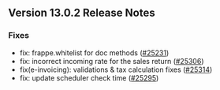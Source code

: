 ## Version 13.0.2 Release Notes

### Fixes
- fix: frappe.whitelist for doc methods ([#25231](https://github.com/frappe/nexa/pull/25231))
- fix: incorrect incoming rate for the sales return ([#25306](https://github.com/frappe/nexa/pull/25306))
- fix(e-invoicing): validations & tax calculation fixes ([#25314](https://github.com/frappe/nexa/pull/25314))
- fix: update scheduler check time ([#25295](https://github.com/frappe/nexa/pull/25295))